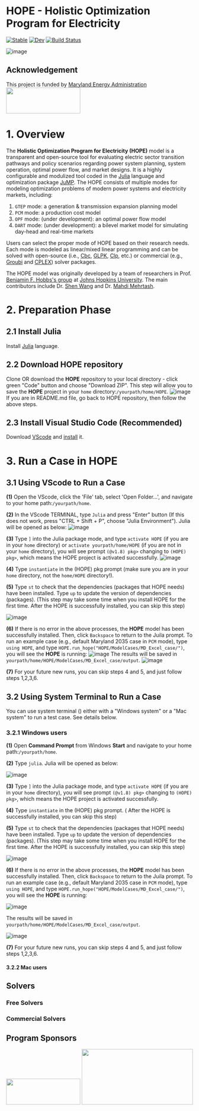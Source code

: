 # HOPE - Holistic Optimization Program for Electricity 

[![Stable](https://img.shields.io/badge/docs-stable-blue.svg)](https://SW.github.io/HOPE.jl/stable/)
[![Dev](https://img.shields.io/badge/docs-dev-blue.svg)](https://SW.github.io/HOPE.jl/dev/)
[![Build Status](https://github.com/SW/HOPE.jl/actions/workflows/CI.yml/badge.svg?branch=master)](https://github.com/SW/HOPE.jl/actions/workflows/CI.yml?query=branch%3Amaster)

![image](https://github.com/swang22/HOPE/assets/125523842/ec1e57fe-c65e-4e41-a128-43d2bbc3963c)
## Acknowledgement
This project is funded by [Maryland Energy Administration](https://energy.maryland.gov/Pages/default.aspx)
<img src="https://github.com/swang22/HOPE/assets/125523842/6abb8305-ca8f-4506-8e59-5f82e2893118" width="200" height="70" />

# 1. Overview
The **Holistic Optimization Program for Electricity (HOPE)** model is a transparent and open-source tool for evaluating electric sector transition pathways and policy scenarios regarding power system planning, system operation, optimal power flow, and market designs. It is a highly configurable and modulized tool coded in the  [Julia](http://julialang.org/) language and optimization package [JuMP](http://jump.dev/). The HOPE consists of multiple modes for modeling optimization problems of modern power systems and electricity markets, including:
1. `GTEP` mode: a generation & transmission expansion planning model
2. `PCM` mode: a production cost model
3. `OPF` mode: (under development): an optimal power flow model
4. `DART` mode: (under development): a bilevel market model for simulating day-head and real-time markets

Users can select the proper mode of HOPE based on their research needs. Each mode is modeled as linear/mixed linear programming and can be solved with open-source (i.e., [Cbc](https://github.com/coin-or/Cbc), [GLPK](https://github.com/firedrakeproject/glpk), [Clp](https://github.com/coin-or/Clp), etc.) or commercial (e.g., [Groubi](https://www.gurobi.com/) and [CPLEX](https://www.ibm.com/products/ilog-cplex-optimization-studio)) solver packages.

The HOPE model was originally developed by a team of researchers in Prof. [Benjamin F. Hobbs's group](https://hobbsgroup.johnshopkins.edu/) at [Johns Hopkins University](https://www.jhu.edu/). The main contributors include Dr. [Shen Wang](https://ceepr.mit.edu/people/wang/) and Dr. [Mahdi Mehrtash](https://www.mahdimehrtash.com/).

# 2. Preparation Phase
## 2.1 Install Julia
Install [Julia](http://julialang.org/) language.

## 2.2 Download HOPE repository
Clone OR download the **HOPE** repository to your local directory - click green "Code" button and choose "Download ZIP". This step will allow you to save the **HOPE** project in your `home` directory:`/yourpath/home/HOPE`. 
![image](https://github.com/swang22/HOPE/assets/125523842/6cd0feae-dec8-439f-a44d-98896228029e)
If you are in README.md file, go back to HOPE repository, then follow the above steps.

## 2.3 Install Visual Studio Code (Recommended)
Download [VScode](https://code.visualstudio.com/) and [install](https://code.visualstudio.com/docs/setup/setup-overview) it. 

# 3. Run a Case in HOPE
## 3.1 Using VScode to Run a Case
**(1)** Open the VScode, click the 'File' tab, select 'Open Folder...', and navigate to your home path:`/yourpath/home`.

**(2)** In the VScode TERMINAL, type `Julia` and press "Enter" button (If this does not work, press "CTRL + Shift + P", choose "Julia Environment"). Julia will be opened as below:
   ![image](https://github.com/swang22/HOPE/assets/125523842/5fc3a8c9-23f8-44a3-92ab-135c4dbdc118)
   
**(3)** Type `]` into the Julia package mode, and type `activate HOPE` (if you are in your `home` directory) or `activate yourpath/home/HOPE` (if you are not in your `home` directory), you will see prompt `(@v1.8) pkg>` changing to `(HOPE) pkg>`, which means the HOPE project is activated successfully. 
   ![image](https://github.com/swang22/HOPE/assets/125523842/2a0c259d-060e-4799-a044-8dedb8e5cc4d)
   
**(4)** Type `instantiate` in the (HOPE) pkg prompt (make sure you are in your `home` directory, not the `home/HOPE` directory!).

**(5)** Type `st` to check that the dependencies (packages that HOPE needs) have been installed. Type `up` to update the version of dependencies (packages). (This step may take some time when you install HOPE for the first time. After the HOPE is successfully installed, you can skip this step)

![image](https://github.com/swang22/HOPE/assets/125523842/1eddf81c-97e4-4334-85ee-44958fcf8c2f)

**(6)** If there is no error in the above processes, the **HOPE** model has been successfully installed. Then, click `Backspace` to return to the Juila prompt. To run an example case (e.g., default Maryland 2035 case in `PCM` mode), type `using HOPE`, and type `HOPE.run_hope("HOPE/ModelCases/MD_Excel_case/")`, you will see the **HOPE** is running:
![image](https://github.com/swang22/HOPE/assets/125523842/33fa4fbc-6109-45ce-ac41-f41a29885525)
The results will be saved in `yourpath/home/HOPE/ModelCases/MD_Excel_case/output`. 
![image](https://github.com/swang22/HOPE/assets/125523842/af68d3a7-4fe7-4d9c-97f5-6d8898e2c522)

**(7)**  For your future new runs, you can skip steps 4 and 5, and just follow steps 1,2,3,6.   

## 3.2 Using System Terminal to Run a Case
You can use system terminal () either with a "Windows system" or a "Mac system" to run a test case. See details below.
### 3.2.1 Windows users
**(1)** Open **Command Prompt** from Windows **Start** and navigate to your home path:`/yourpath/home`.

**(2)** Type `julia`. Julia will be opened as below:

![image](https://github.com/swang22/HOPE/assets/125523842/6c61bed1-bf8e-4186-bea2-22413fd1328e)

**(3)** Type `]` into the Julia package mode, and type `activate HOPE` (if you are in your `home` directory), you will see prompt `(@v1.8) pkg>` changing to `(HOPE) pkg>`, which means the HOPE project is activated successfully. 

**(4)** Type `instantiate` in the (HOPE) pkg prompt. ( After the HOPE is successfully installed, you can skip this step)

**(5)** Type `st` to check that the dependencies (packages that HOPE needs) have been installed. Type `up` to update the version of dependencies (packages). (This step may take some time when you install HOPE for the first time. After the HOPE is successfully installed, you can skip this step)

![image](https://github.com/swan,g22/HOPE/assets/125523842/66ce1ea1-1b06-43d0-9f2b-542c473797aa)

**(6)** If there is no error in the above processes, the **HOPE** model has been successfully installed. Then, click `Backspace` to return to the Juila prompt. To run an example case (e.g., default Maryland 2035 case in `PCM` mode), type `using HOPE`, and type `HOPE.run_hope("HOPE/ModelCases/MD_Excel_case/")`, you will see the **HOPE** is running:

![image](https://github.com/swang22/HOPE/assets/125523842/c36c6384-7e04-450d-921a-784c3b13f8bd)

The results will be saved in `yourpath/home/HOPE/ModelCases/MD_Excel_case/output`. 

![image](https://github.com/swang22/HOPE/assets/125523842/7a760912-b8f2-4d5c-aea0-b85b6eb00bf4)

**(7)** For your future new runs, you can skip steps 4 and 5, and just follow steps 1,2,3,6.  

  
#### 3.2.2 Mac users

## Solvers
### Free Solvers


### Commercial Solvers


## Program Sponsors
<img src="https://github.com/swang22/HOPE/assets/125523842/6abb8305-ca8f-4506-8e59-5f82e2893118" width="200" height="70" />
<img src="https://github.com/swang22/HOPE/assets/125523842/a0c7ee3e-1ac5-4a59-9698-d654b542d64e" width="300" height="150" />




